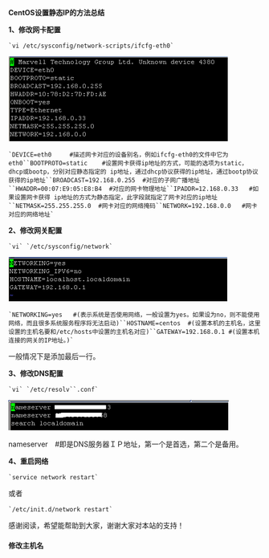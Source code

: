 **CentOS设置静态IP的方法总结**

**1、修改网卡配置**

```
`vi /etc/sysconfig/network-scripts/ifcfg-eth0`
```

![img](Centos设置静态网络IP.assets/2017063015181110.png)

```
`DEVICE=eth0     #描述网卡对应的设备别名，例如ifcfg-eth0的文件中它为eth0``BOOTPROTO=static    #设置网卡获得ip地址的方式，可能的选项为static，dhcp或bootp，分别对应静态指定的 ip地址，通过dhcp协议获得的ip地址，通过bootp协议获得的ip地址``BROADCAST=192.168.0.255  #对应的子网广播地址``HWADDR=00:07:E9:05:E8:B4  #对应的网卡物理地址``IPADDR=12.168.0.33   #如果设置网卡获得 ip地址的方式为静态指定，此字段就指定了网卡对应的ip地址``NETMASK=255.255.255.0  #网卡对应的网络掩码``NETWORK=192.168.0.0   #网卡对应的网络地址`
```

**2、修改网关配置**

```
`vi` `/etc/sysconfig/network`
```

![img](Centos设置静态网络IP.assets/2017063015181111.png)

```
`NETWORKING=yes   #(表示系统是否使用网络，一般设置为yes。如果设为no，则不能使用网络，而且很多系统服务程序将无法启动)``HOSTNAME=centos  #(设置本机的主机名，这里设置的主机名要和/etc/hosts中设置的主机名对应)``GATEWAY=192.168.0.1 #(设置本机连接的网关的IP地址。)`
```

一般情况下是添加最后一行。

**3、修改DNS配置**

```
`vi` `/etc/resolv``.conf`
```

![img](Centos设置静态网络IP.assets/2017063015181112.png)

nameserver　#即是DNS服务器ＩＰ地址，第一个是首选，第二个是备用。

**4、重启网络**

```
`service network restart`
```

或者

```
`/etc/init.d/network restart`
```

感谢阅读，希望能帮助到大家，谢谢大家对本站的支持！

#### 修改主机名

